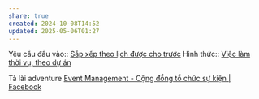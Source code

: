 ```yaml
---
share: true
created: 2024-10-08T14:52
updated: 2025-05-06T01:27
---
```

Yêu cầu đầu vào:: [Sắp xếp theo lịch được cho trước](../../../1%20Y%C3%AAu%20c%E1%BA%A7u%20%C4%91%E1%BA%A7u%20v%C3%A0o/Theo%20th%E1%BB%9Di%20gian/S%E1%BA%AFp%20x%E1%BA%BFp%20theo%20l%E1%BB%8Bch%20%C4%91%C6%B0%E1%BB%A3c%20cho%20tr%C6%B0%E1%BB%9Bc.md)
Hình thức:: [Việc làm thời vụ, theo dự án](../../../2%20H%C3%ACnh%20th%E1%BB%A9c/Vi%E1%BB%87c%20l%C3%A0m%20th%E1%BB%9Di%20v%E1%BB%A5,%20theo%20d%E1%BB%B1%20%C3%A1n.md)

Tà lài adventure 
[Event Management - Cộng đồng tổ chức sự kiện | Facebook](https://www.facebook.com/groups/322717021723104/?hoisted_section_header_type=recently_seen&multi_permalinks=1466119087382886)